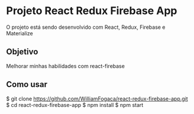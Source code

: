 # Projeto React Redux Firebase App
O projeto está sendo desenvolvido com React, Redux, Firebase e Materialize

## Objetivo
Melhorar minhas habilidades com react-firebase

## Como usar

$ git clone https://github.com/WilliamFogaca/react-redux-firebase-app.git
$ cd react-redux-firebase-app
$ npm install 
$ npm start
